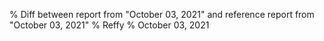 % Diff between report from "October 03, 2021" and reference report from "October 03, 2021"
% Reffy
% October 03, 2021

